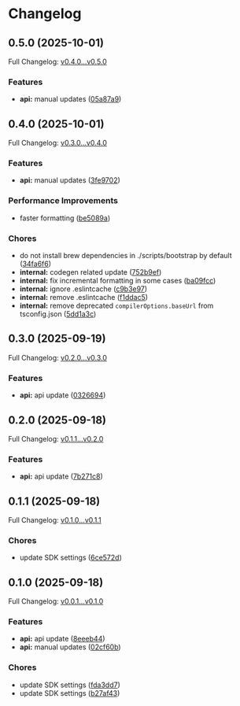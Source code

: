 # Changelog

## 0.5.0 (2025-10-01)

Full Changelog: [v0.4.0...v0.5.0](https://github.com/Alchemyst-ai/alchemyst-sdk/compare/v0.4.0...v0.5.0)

### Features

* **api:** manual updates ([05a87a9](https://github.com/Alchemyst-ai/alchemyst-sdk/commit/05a87a9f31946ac5458cfd8fde989400ea49a1a7))

## 0.4.0 (2025-10-01)

Full Changelog: [v0.3.0...v0.4.0](https://github.com/Alchemyst-ai/alchemyst-sdk/compare/v0.3.0...v0.4.0)

### Features

* **api:** manual updates ([3fe9702](https://github.com/Alchemyst-ai/alchemyst-sdk/commit/3fe9702cf45b7f0f2f55c393af525ba2dcc63925))


### Performance Improvements

* faster formatting ([be5089a](https://github.com/Alchemyst-ai/alchemyst-sdk/commit/be5089a4c1c056c562a7dc555c37f133dff34364))


### Chores

* do not install brew dependencies in ./scripts/bootstrap by default ([34fa6f6](https://github.com/Alchemyst-ai/alchemyst-sdk/commit/34fa6f6b194b76fdfa00448344537635a1101d57))
* **internal:** codegen related update ([752b9ef](https://github.com/Alchemyst-ai/alchemyst-sdk/commit/752b9ef8a95cb993a35dabc5f13e56f8e1370c9c))
* **internal:** fix incremental formatting in some cases ([ba09fcc](https://github.com/Alchemyst-ai/alchemyst-sdk/commit/ba09fcc7c191aa3ba3ea095bb38c1f57840fdf59))
* **internal:** ignore .eslintcache ([c9b3e97](https://github.com/Alchemyst-ai/alchemyst-sdk/commit/c9b3e972f7bd3a8ca111385751f2edfc4b61dd61))
* **internal:** remove .eslintcache ([f1ddac5](https://github.com/Alchemyst-ai/alchemyst-sdk/commit/f1ddac5fe83e0eed094f6aaf467ad97c217e21e8))
* **internal:** remove deprecated `compilerOptions.baseUrl` from tsconfig.json ([5dd1a3c](https://github.com/Alchemyst-ai/alchemyst-sdk/commit/5dd1a3c8c086171acbf83eadd6d36cc11c1562c3))

## 0.3.0 (2025-09-19)

Full Changelog: [v0.2.0...v0.3.0](https://github.com/Alchemyst-ai/alchemyst-sdk/compare/v0.2.0...v0.3.0)

### Features

* **api:** api update ([0326694](https://github.com/Alchemyst-ai/alchemyst-sdk/commit/0326694491f95530590b9413940ece4a986cc0b3))

## 0.2.0 (2025-09-18)

Full Changelog: [v0.1.1...v0.2.0](https://github.com/Alchemyst-ai/alchemyst-sdk/compare/v0.1.1...v0.2.0)

### Features

* **api:** api update ([7b271c8](https://github.com/Alchemyst-ai/alchemyst-sdk/commit/7b271c88e3c530747a92f502179b8ef529610cbe))

## 0.1.1 (2025-09-18)

Full Changelog: [v0.1.0...v0.1.1](https://github.com/Alchemyst-ai/alchemyst-sdk/compare/v0.1.0...v0.1.1)

### Chores

* update SDK settings ([6ce572d](https://github.com/Alchemyst-ai/alchemyst-sdk/commit/6ce572d0ba8c2bbf4ae20ba7316512e74726819c))

## 0.1.0 (2025-09-18)

Full Changelog: [v0.0.1...v0.1.0](https://github.com/Alchemyst-ai/alchemyst-sdk/compare/v0.0.1...v0.1.0)

### Features

* **api:** api update ([8eeeb44](https://github.com/Alchemyst-ai/alchemyst-sdk/commit/8eeeb44adfff82812a3d9b702596a7c13ad89953))
* **api:** manual updates ([02cf60b](https://github.com/Alchemyst-ai/alchemyst-sdk/commit/02cf60bc7257a1f6f2b4b11a422041c8417fe835))


### Chores

* update SDK settings ([fda3dd7](https://github.com/Alchemyst-ai/alchemyst-sdk/commit/fda3dd7a9ddb807bb5641d612bc0408fa566e082))
* update SDK settings ([b27af43](https://github.com/Alchemyst-ai/alchemyst-sdk/commit/b27af431c322948b547f1cb1b06b4d84bdca89b7))
